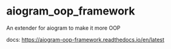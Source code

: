 # aiogram_oop_framework
An extender for aiogram to make it more OOP

docs: https://aiogram-oop-framework.readthedocs.io/en/latest
